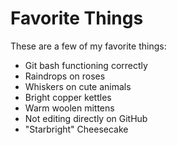 # Favorite Things

These are a few of my favorite things:

- Git bash functioning correctly
- Raindrops on roses
- Whiskers on cute animals
- Bright copper kettles
- Warm woolen mittens
- Not editing directly on GitHub
- "Starbright" Cheesecake
